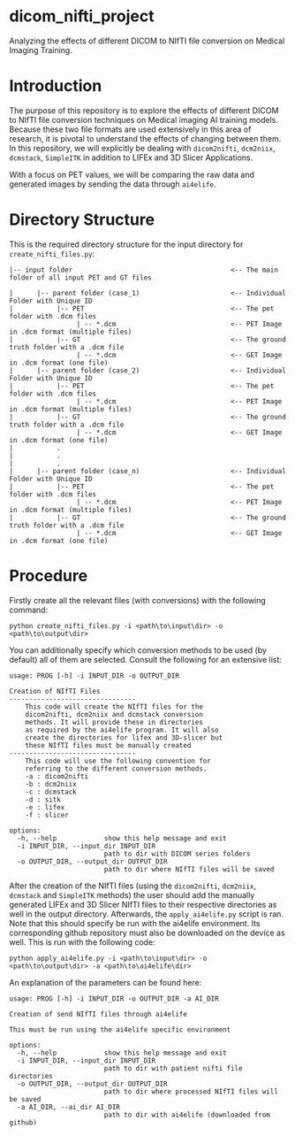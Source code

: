 # dicom_nifti_project
Analyzing the effects of different DICOM to NIfTI file conversion on Medical Imaging Training. 

# Introduction

The purpose of this repository is to explore the effects of different DICOM to NIfTI file conversion techniques on Medical imaging AI training models. Because these two file formats are used extensively in this area of research, it is pivotal to understand the effects of changing between them. In this repository, we will explicitly be dealing with `dicom2nifti`, `dcm2niix`, `dcmstack`, `SimpleITK` in addition to LIFEx and 3D Slicer Applications. 

With a focus on PET values, we will be comparing the raw data and generated images by sending the data through `ai4elife`. 

# Directory Structure
This is the required directory structure for the input directory for `create_nifti_files.py`:
```
|-- input folder                                        <-- The main folder of all input PET and GT files

|      |-- parent folder (case_1)                       <-- Individual Folder with Unique ID
|           |-- PET                                     <-- The pet folder with .dcm files
                 | -- *.dcm                             <-- PET Image in .dcm format (multiple files)
|           |-- GT                                      <-- The ground truth folder with a .dcm file 
                 | -- *.dcm                             <-- GET Image in .dcm format (one file)
|      |-- parent folder (case_2)                       <-- Individual Folder with Unique ID
|           |-- PET                                     <-- The pet folder with .dcm files
                 | -- *.dcm                             <-- PET Image in .dcm format (multiple files)
|           |-- GT                                      <-- The ground truth folder with a .dcm file 
                 | -- *.dcm                             <-- GET Image in .dcm format (one file)
|           .
|           .
|           .
|      |-- parent folder (case_n)                       <-- Individual Folder with Unique ID
|           |-- PET                                     <-- The pet folder with .dcm files
                 | -- *.dcm                             <-- PET Image in .dcm format (multiple files)
|           |-- GT                                      <-- The ground truth folder with a .dcm file 
                 | -- *.dcm                             <-- GET Image in .dcm format (one file)
```

# Procedure
Firstly create all the relevant files (with conversions) with the following command:
```
python create_nifti_files.py -i <path\to\input\dir> -o <path\to\output\dir>
```
You can additionally specify which conversion methods to be used (by default) all of them are selected. Consult the following for an extensive list:

```
usage: PROG [-h] -i INPUT_DIR -o OUTPUT_DIR

Creation of NIfTI Files
--------------------------------
    This code will create the NIfTI files for the 
    dicom2nifti, dcm2niix and dcmstack conversion
    methods. It will provide these in directories
    as required by the ai4elife program. It will also
    create the directories for lifex and 3D-slicer but
    these NIfTI files must be manually created
--------------------------------
    This code will use the following convention for 
    referring to the different conversion methods.
    -a : dicom2nifti
    -b : dcm2niix
    -c : dcmstack
    -d : sitk
    -e : lifex
    -f : slicer

options:
  -h, --help            show this help message and exit
  -i INPUT_DIR, --input_dir INPUT_DIR
                        path to dir with DICOM series folders
  -o OUTPUT_DIR, --output_dir OUTPUT_DIR
                        path to dir where NIfTI files will be saved
```

After the creation of the NIfTI files (using the `dicom2nifti`, `dcm2niix`, `dcmstack` and `SimpleITK` methods) the user should add the manually generated LIFEx and 3D Slicer NIfTI files to their respective directories as well in the output directory. Afterwards, the `apply_ai4elife.py` script is ran. Note that this should specify be run with the ai4elife environment. Its corresponding github repository must also be downloaded on the device as well. This is run with the following code:
```
python apply_ai4elife.py -i <path\to\input\dir> -o <path\to\output\dir> -a <path\to\ai4elife\dir>
```
An explanation of the parameters can be found here:
```
usage: PROG [-h] -i INPUT_DIR -o OUTPUT_DIR -a AI_DIR

Creation of send NIfTI files through ai4elife

This must be run using the ai4elife specific environment

options:
  -h, --help            show this help message and exit
  -i INPUT_DIR, --input_dir INPUT_DIR
                        path to dir with patient nifti file directories
  -o OUTPUT_DIR, --output_dir OUTPUT_DIR
                        path to dir where processed NIfTI files will be saved
  -a AI_DIR, --ai_dir AI_DIR
                        path to dir with ai4elife (downloaded from github)
```
